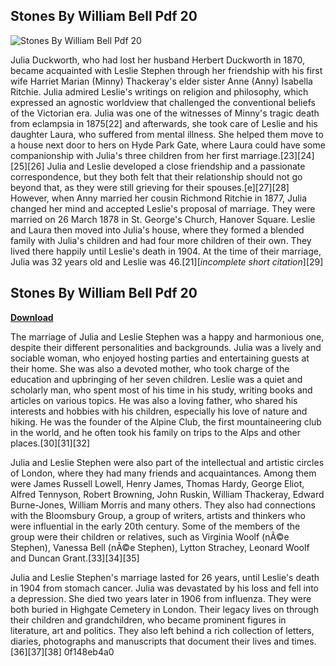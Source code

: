 ## Stones By William Bell Pdf 20

 
![Stones By William Bell Pdf 20](https://encrypted-tbn1.gstatic.com/images?q=tbn:ANd9GcRnV3OHqNMhqJACKgQjnwG-UqZVIaIavwj3tVsiLo1BXSZeDLU6zUXQFS7x)

 
Julia Duckworth, who had lost her husband Herbert Duckworth in 1870, became acquainted with Leslie Stephen through her friendship with his first wife Harriet Marian (Minny) Thackeray's elder sister Anne (Anny) Isabella Ritchie. Julia admired Leslie's writings on religion and philosophy, which expressed an agnostic worldview that challenged the conventional beliefs of the Victorian era. Julia was one of the witnesses of Minny's tragic death from eclampsia in 1875[22] and afterwards, she took care of Leslie and his daughter Laura, who suffered from mental illness. She helped them move to a house next door to hers on Hyde Park Gate, where Laura could have some companionship with Julia's three children from her first marriage.[23][24][25][26] Julia and Leslie developed a close friendship and a passionate correspondence, but they both felt that their relationship should not go beyond that, as they were still grieving for their spouses.[e][27][28] However, when Anny married her cousin Richmond Ritchie in 1877, Julia changed her mind and accepted Leslie's proposal of marriage. They were married on 26 March 1878 in St. George's Church, Hanover Square. Leslie and Laura then moved into Julia's house, where they formed a blended family with Julia's children and had four more children of their own. They lived there happily until Leslie's death in 1904. At the time of their marriage, Julia was 32 years old and Leslie was 46.[21][*incomplete short citation*][29]
 
## Stones By William Bell Pdf 20


[**Download**](https://persifalque.blogspot.com/?d=2tKPLz)

  
The marriage of Julia and Leslie Stephen was a happy and harmonious one, despite their different personalities and backgrounds. Julia was a lively and sociable woman, who enjoyed hosting parties and entertaining guests at their home. She was also a devoted mother, who took charge of the education and upbringing of her seven children. Leslie was a quiet and scholarly man, who spent most of his time in his study, writing books and articles on various topics. He was also a loving father, who shared his interests and hobbies with his children, especially his love of nature and hiking. He was the founder of the Alpine Club, the first mountaineering club in the world, and he often took his family on trips to the Alps and other places.[30][31][32]
  
Julia and Leslie Stephen were also part of the intellectual and artistic circles of London, where they had many friends and acquaintances. Among them were James Russell Lowell, Henry James, Thomas Hardy, George Eliot, Alfred Tennyson, Robert Browning, John Ruskin, William Thackeray, Edward Burne-Jones, William Morris and many others. They also had connections with the Bloomsbury Group, a group of writers, artists and thinkers who were influential in the early 20th century. Some of the members of the group were their children or relatives, such as Virginia Woolf (nÃ©e Stephen), Vanessa Bell (nÃ©e Stephen), Lytton Strachey, Leonard Woolf and Duncan Grant.[33][34][35]
  
Julia and Leslie Stephen's marriage lasted for 26 years, until Leslie's death in 1904 from stomach cancer. Julia was devastated by his loss and fell into a depression. She died two years later in 1906 from influenza. They were both buried in Highgate Cemetery in London. Their legacy lives on through their children and grandchildren, who became prominent figures in literature, art and politics. They also left behind a rich collection of letters, diaries, photographs and manuscripts that document their lives and times.[36][37][38]
 0f148eb4a0
